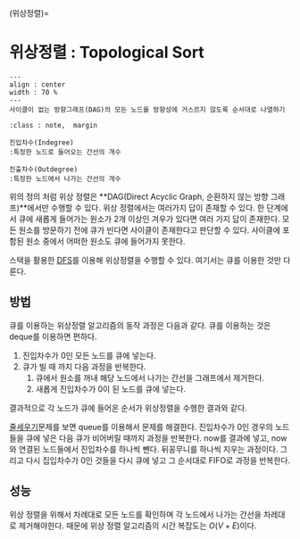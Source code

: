 (위상정렬)=
# 위상정렬 : Topological Sort

```{figure} https://img1.daumcdn.net/thumb/R1280x0/?scode=mtistory2&fname=https%3A%2F%2Fblog.kakaocdn.net%2Fdn%2FTrFfQ%2Fbtq3mv5wMop%2F5eQn65f96LFAJxrZgEZOck%2Fimg.png
---
align : center
width : 70 %
---
사이클이 없는 방향그래프(DAG)의 모든 노드를 방향성에 거스르지 않도록 순서대로 나열하기
```

```{admonition} 진입차수 진출차수
:class : note,  margin

진입차수(Indegree)
:특정한 노드로 들어오는 간선의 개수

진출차수(Outdegree)
:특정한 노드에서 나가는 간선의 개수
```

위의 정의 처럼 위상 정렬은 **DAG(Direct Acyclic Graph, 순환하지 않는 방향 그래프)**에서만 수행할 수 있다. 위상 정렬에서는 여러가지 답이 존재할 수 있다. 한 단계에서 큐에 새롭게 들어가는 원소가 2개 이상인 겨우가 있다면 여러 가지 답이 존재한다. 모든 원소를 방문하기 전에 큐가 빈다면 사이클이 존재한다고 판단할 수 있다. 사이클에 포함된 원소 중에서 어떠한 원소도 큐에 들어가지 못한다.

스택을 활용한 [DFS](dfs)를 이용해 위상정렬을 수행할 수 있다. 여기서는 큐를 이용한 것만 다룬다.

## 방법

큐를 이용하는 위상정렬 알고리즘의 동작 과정은 다음과 같다. 큐를 이용하는 것은 deque를 이용하면 편하다.

1. 진입차수가 0인 모든 노드를 큐에 넣는다.
2. 큐가 빌 때 까지 다음 과정을 반복한다.
   1. 큐에서 원소를 꺼내 해당 노드에서 나가는 간선을 그래프에서 제거한다.
   2. 새롭게 진입차수가 0이 된 노드를 큐에 넣는다.

결과적으로 각 노드가 큐에 들어온 순서가 위상정렬을 수행한 결과와 같다.

[줄세우기](줄세우기)문제를 보면 queue를 이용해서 문제를 해결한다. 진입차수가 0인 경우의 노드들을 큐에 넣은 다음 큐가 비어버릴 때까지 과정을 반복한다. now를 결과에 넣고, now와 연결된 노드들에서 진입차수를 하나씩 뺀다. 뒤꽁무니를 하나씩 지우는 과정이다. 그리고 다시 집입차수가 0인 것들을 다시 큐에 넣고 그 순서대로 FIFO로 과정을 반복한다.

## 성능

위상 정렬을 위해서 차례대로 모든 노드를 확인하며 각 노드에서 나가는 간선을 차레대로 제거해야한다. 때문에 위상 정렬 알고리즘의 시간 복잡도는 $O(V+E)$이다.
